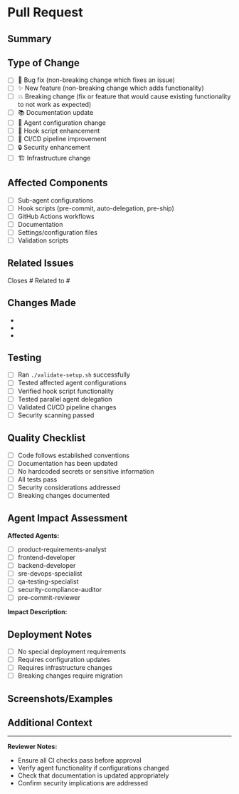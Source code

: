 # Pull Request

## Summary
<!-- Provide a clear and concise description of the changes -->

## Type of Change
<!-- Mark the relevant option with an 'x' -->
- [ ] 🐛 Bug fix (non-breaking change which fixes an issue)
- [ ] ✨ New feature (non-breaking change which adds functionality)
- [ ] 💥 Breaking change (fix or feature that would cause existing functionality to not work as expected)
- [ ] 📚 Documentation update
- [ ] 🤖 Agent configuration change
- [ ] 🔧 Hook script enhancement
- [ ] 🚀 CI/CD pipeline improvement
- [ ] 🔒 Security enhancement
- [ ] 🏗️ Infrastructure change

## Affected Components
<!-- Mark all that apply -->
- [ ] Sub-agent configurations
- [ ] Hook scripts (pre-commit, auto-delegation, pre-ship)
- [ ] GitHub Actions workflows
- [ ] Documentation
- [ ] Settings/configuration files
- [ ] Validation scripts

## Related Issues
<!-- Link to related issues -->
Closes #<!-- issue number -->
Related to #<!-- issue number -->

## Changes Made
<!-- Provide a detailed list of changes -->
- 
- 
- 

## Testing
<!-- Describe how you tested these changes -->
- [ ] Ran `./validate-setup.sh` successfully
- [ ] Tested affected agent configurations
- [ ] Verified hook script functionality
- [ ] Tested parallel agent delegation
- [ ] Validated CI/CD pipeline changes
- [ ] Security scanning passed

## Quality Checklist
<!-- Verify these before submitting -->
- [ ] Code follows established conventions
- [ ] Documentation has been updated
- [ ] No hardcoded secrets or sensitive information
- [ ] All tests pass
- [ ] Security considerations addressed
- [ ] Breaking changes documented

## Agent Impact Assessment
<!-- If this PR affects sub-agents, describe the impact -->
**Affected Agents:**
- [ ] product-requirements-analyst
- [ ] frontend-developer
- [ ] backend-developer
- [ ] sre-devops-specialist
- [ ] qa-testing-specialist
- [ ] security-compliance-auditor
- [ ] pre-commit-reviewer

**Impact Description:**
<!-- Describe how the changes affect agent behavior, capabilities, or workflows -->

## Deployment Notes
<!-- Any special deployment considerations -->
- [ ] No special deployment requirements
- [ ] Requires configuration updates
- [ ] Requires infrastructure changes
- [ ] Breaking changes require migration

## Screenshots/Examples
<!-- If applicable, add screenshots or examples -->

## Additional Context
<!-- Add any other context about the pull request here -->

---

**Reviewer Notes:**
- Ensure all CI checks pass before approval
- Verify agent functionality if configurations changed
- Check that documentation is updated appropriately
- Confirm security implications are addressed